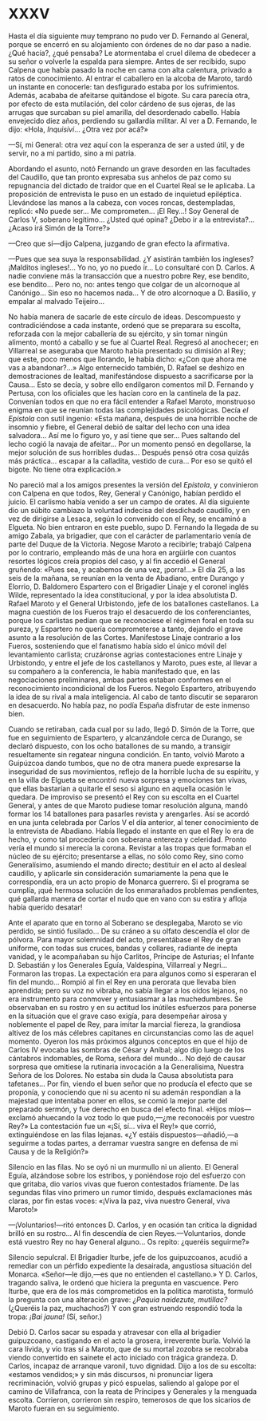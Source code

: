 # XXXV

Hasta el día siguiente muy temprano no pudo ver D. Fernando al General, porque
se encerró en su alojamiento con órdenes de no dar paso a nadie. ¿Qué hacía?,
¿qué pensaba? Le atormentaba el cruel dilema de obedecer a su señor o volverle
la espalda para siempre. Antes de ser recibido, supo Calpena que había pasado
la noche en cama con alta calentura, privado a ratos de conocimiento. Al entrar
el caballero en la alcoba de Maroto, tardó un instante en conocerle: tan
desfigurado estaba por los sufrimientos. Además, acababa de afeitarse
quitándose el bigote. Su cara parecía otra, por efecto de esta mutilación, del
color cárdeno de sus ojeras, de las arrugas que surcaban su piel amarilla, del
desordenado cabello. Había envejecido diez años, perdiendo su gallardía
militar. Al ver a D. Fernando, le dijo: «Hola, *Inquisivi*… ¿Otra vez por
acá?»

—Sí, mi General: otra vez aquí con la esperanza de ser a usted útil, y de
servir, no a mi partido, sino a mi patria.

Abordando el asunto, notó Fernando un grave desorden en las facultades del
Caudillo, que tan pronto expresaba sus anhelos de paz como su repugnancia del
dictado de traidor que en el Cuartel Real se le aplicaba. La proposición de
entrevista le puso en un estado de inquietud epiléptica. Llevándose las manos
a la cabeza, con voces roncas, destempladas, replicó: «No puede ser… Me
comprometen… ¡El Rey…! Soy General de Carlos V, soberano legítimo… ¿Usted
qué opina? ¿Debo ir a la entrevista?… ¿Acaso irá Simón de la Torre?»

—Creo que sí—dijo Calpena, juzgando de gran efecto la afirmativa.

—Pues que sea suya la responsabilidad. ¿Y asistirán también los ingleses?
¡Malditos ingleses!… Yo no, yo no puedo ir… Lo consultaré con D. Carlos.
A nadie conviene más la transacción que a nuestro pobre Rey, ese bendito, ese
bendito… Pero no, no: antes tengo que colgar de un alcornoque al Canónigo…
Sin eso no hacemos nada… Y de otro alcornoque a D. Basilio, y empalar al
malvado Teijeiro…

No había manera de sacarle de este círculo de ideas. Descompuesto
y contradiciéndose a cada instante, ordenó que se preparara su escolta,
reforzada con la mejor caballería de su ejército, y sin tomar ningún alimento,
montó a caballo y se fue al Cuartel Real. Regresó al anochecer; en Villarreal
se aseguraba que Maroto había presentado su dimisión al Rey; que este, poco
menos que llorando, le había dicho: «¿Con que ahora me vas a abandonar?…»
Algo enternecido también, D. Rafael se deshizo en demostraciones de lealtad,
manifestándose dispuesto a sacrificarse por la Causa… Esto se decía, y sobre
ello endilgaron comentos mil D. Fernando y Pertusa, con los oficiales que les
hacían coro en la cantinela de la paz. Convenían todos en que no era fácil
entender a Rafael Maroto, monstruoso enigma en que se reunían todas las
complejidades psicológicas. Decía *el Epístola* con sutil ingenio: «Esta
mañana, después de una horrible noche de insomnio y fiebre, el General debió de
saltar del lecho con una idea salvadora… Así me lo figuro yo, y así tiene que
ser… Pues saltando del lecho cogió la navaja de afeitar… Por un momento
pensó en degollarse, la mejor solución de sus horribles dudas… Después pensó
otra cosa quizás más práctica… escapar a la calladita, vestido de cura… Por
eso se quitó el bigote. No tiene otra explicación.»

No pareció mal a los amigos presentes la versión del *Epístola*, y convinieron
con Calpena en que todos, Rey, General y Canónigo, habían perdido el juicio. El
carlismo había venido a ser un campo de orates. Al día siguiente dio un súbito
cambiazo la voluntad indecisa del desdichado caudillo, y en vez de dirigirse
a Lesaca, según lo convenido con el Rey, se encaminó a Elgueta. No bien
entraron en este pueblo, supo D. Fernando la llegada de su amigo Zabala, ya
brigadier, que con el carácter de parlamentario venía de parte del Duque de la
Victoria. Negose Maroto a recibirle; trabajó Calpena por lo contrario,
empleando más de una hora en argüirle con cuantos resortes lógicos creía
propios del caso, y al fin accedió el General gruñendo: «Pues sea, y acabemos
de una vez, ¡porra!…» El día 25, a las seis de la mañana, se reunían en la
venta de Abadiano, entre Durango y Elorrio, D. Baldomero Espartero con el
Brigadier Linaje y el coronel inglés Wilde, representado la idea
constitucional, y por la idea absolutista D. Rafael Maroto y el General
Urbistondo, jefe de los batallones castellanos. La magna cuestión de los Fueros
trajo el desacuerdo de los conferenciantes, porque los carlistas pedían que se
reconociese el régimen foral en toda su pureza, y Espartero no quería
comprometerse a tanto, dejando el grave asunto a la resolución de las Cortes.
Manifestose Linaje contrario a los Fueros, sosteniendo que el fanatismo había
sido el único móvil del levantamiento carlista; cruzáronse agrias
contestaciones entre Linaje y Urbistondo, y entre el jefe de los castellanos
y Maroto, pues este, al llevar a su compañero a la conferencia, le había
manifestado que, en las negociaciones preliminares, ambas partes estaban
conformes en el reconocimiento incondicional de los Fueros. Negolo Espartero,
atribuyendo la idea de su rival a mala inteligencia. Al cabo de tanto discutir
se separaron en desacuerdo. No había paz, no podía España disfrutar de este
inmenso bien.

Cuando se retiraban, cada cual por su lado, llegó D. Simón de la Torre, que fue
en seguimiento de Espartero, y alcanzándole cerca de Durango, se declaró
dispuesto, con los ocho batallones de su mando, a transigir resueltamente sin
regatear ninguna condición. En tanto, volvió Maroto a Guipúzcoa dando tumbos,
que no de otra manera puede expresarse la inseguridad de sus movimientos,
reflejo de la horrible lucha de su espíritu, y en la villa de Elgueta se
encontró nueva sorpresa y emociones tan vivas, que ellas bastarían a quitarle
el seso si alguno en aquella ocasión le quedara. De improviso se presentó el
Rey con su escolta en el Cuartel General, y antes de que Maroto pudiese tomar
resolución alguna, mandó formar los 14 batallones para pasarles revista
y arengarles. Así se acordó en una junta celebrada por Carlos V el día
anterior, al tener conocimiento de la entrevista de Abadiano. Había llegado el
instante en que el Rey lo era de hecho, y como tal procedería con soberana
entereza y celeridad. Pronto vería el mundo si merecía la corona. Revistar
a las tropas que formaban el núcleo de su ejército; presentarse a ellas, no
sólo como Rey, sino como Generalísimo, asumiendo el mando directo; destituir en
el acto al desleal caudillo, y aplicarle sin consideración sumariamente la pena
que le correspondía, era un acto propio de Monarca guerrero. Si el programa se
cumplía, ¡qué hermosa solución de los enmarañados problemas pendientes, qué
gallarda manera de cortar el nudo que en vano con su estira y afloja había
querido desatar!

Ante el aparato que en torno al Soberano se desplegaba, Maroto se vio perdido,
se sintió fusilado… De su cráneo a su olfato descendía el olor de pólvora.
Para mayor solemnidad del acto, presentábase el Rey de gran uniforme, con todas
sus cruces, bandas y collares, radiante de inepta vanidad, y le acompañaban su
hijo Carlitos, Príncipe de Asturias; el Infante D. Sebastián y los Generales
Eguía, Valdespina, Villarreal y Negri… Formaron las tropas. La expectación
era para algunos como si esperaran el fin del mundo… Rompió al fin el Rey en
una perorata que llevaba bien aprendida; pero su voz no vibraba, no sabía
llegar a los oídos lejanos, no era instrumento para conmover y entusiasmar
a las muchedumbres. Se observaban en su rostro y en su actitud los inútiles
esfuerzos para ponerse en la situación que el grave caso exigía, para
desempeñar airosa y noblemente el papel de Rey, para imitar la marcial fiereza,
la grandiosa altivez de los más célebres capitanes en circunstancias como las
de aquel momento. Oyeron los más próximos algunos conceptos en que el hijo de
Carlos IV evocaba las sombras de César y Aníbal; algo dijo luego de los
cántabros indomables, de Roma, señora del mundo… No dejó de causar sorpresa
que omitiese la rutinaria invocación a la Generalísima, Nuestra Señora de los
Dolores. No estaba sin duda la Causa absolutista para tafetanes… Por fin,
viendo el buen señor que no producía el efecto que se proponía, y conociendo
que ni su acento ni su ademán respondían a la majestad que intentaba poner en
ellos, se comió la mejor parte del preparado sermón, y fue derecho en busca del
efecto final. «Hijos míos—exclamó ahuecando la voz todo lo que pudo,—¿me
reconocéis por vuestro Rey?» La contestación fue un «¡Sí, sí… viva el Rey!»
que corrió, extinguiéndose en las filas lejanas. «¿Y estáis
dispuestos—añadió,—a seguirme a todas partes, a derramar vuestra sangre en
defensa de mi Causa y de la Religión?»

Silencio en las filas. No se oyó ni un murmullo ni un aliento. El General
Eguía, alzándose sobre los estribos, y poniéndose rojo del esfuerzo con que
gritaba, dio varios vivas que fueron contestados fríamente. De las segundas
filas vino primero un rumor tímido, después exclamaciones más claras, por fin
estas voces: «¡Viva la paz, viva nuestro General, viva Maroto!»

—¡Voluntarios!—ritó entonces D. Carlos, y en ocasión tan crítica la dignidad
brilló en su rostro… Al fin descendía de cien Reyes.—Voluntarios, donde está
vuestro Rey no hay General alguno… Os repito: ¿queréis seguirme?»

Silencio sepulcral. El Brigadier Iturbe, jefe de los guipuzcoanos, acudió
a remediar con un pérfido expediente la desairada, angustiosa situación del
Monarca. «Señor—le dijo,—es que no entienden el castellano.» Y D. Carlos,
tragando saliva, le ordenó que hiciera la pregunta en vascuence. Pero Iturbe,
que era de los más comprometidos en la política marotista, formuló la pregunta
con una alteración grave: *¿Paquia naidezute, mutillac?* (¿Queréis la paz,
muchachos?) Y con gran estruendo respondió toda la tropa: *¡Bai jauna!* (Sí,
señor.) 

Debió D. Carlos sacar su espada y atravesar con ella al brigadier guipuzcoano,
castigando en el acto la grosera, irreverente burla. Volvió la cara lívida,
y vio tras sí a Maroto, que de su mortal zozobra se recobraba viendo convertido
en sainete el acto iniciado con trágica grandeza. D. Carlos, incapaz de
arranque varonil, tuvo dignidad. Dijo a los de su escolta: «estamos vendidos;»
y sin más discursos, ni pronunciar ligera recriminación, volvió grupas y picó
espuelas, saliendo al galope por el camino de Villafranca, con la reata de
Príncipes y Generales y la menguada escolta. Corrieron, corrieron sin respiro,
temerosos de que los sicarios de Maroto fueran en su seguimiento.
